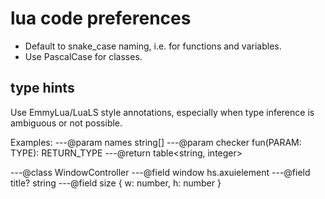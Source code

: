 # lua code preferences

- Default to snake_case naming, i.e. for functions and variables.
- Use PascalCase for classes.

## type hints

Use EmmyLua/LuaLS style annotations, especially when type inference is ambiguous or not possible.

Examples:
---@param names string[]
---@param checker fun(PARAM: TYPE): RETURN_TYPE
---@return table<string, integer>

---@class WindowController
---@field window hs.axuielement
---@field title? string
---@field size { w: number, h: number }
